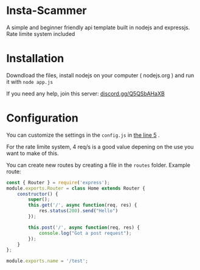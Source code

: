 # Insta-Scammer
A simple and beginner friendly api template built in nodejs and expressjs. Rate limite system included

# Installation

Downdload the files, install nodejs on your computer ( nodejs.org ) and run it with `node app.js`

If you need any help, join this server: [discord.gg/Q5QSbAHaXB](https://discord.gg/Q5QSbAHaXB)

# Configuration

You can customize the settings in the `config.js` in [the line 5](https://github.com/pauldb09/Api-Template/blob/7319f8fac84395106afa31cdd24b0475756b9c78/app.js#L4) .

For the rate limite system, 4 req/s is a good value depening on the use you want to make of this.

You can create new routes by creating a file in the `routes` folder. Example route: 
 
```js
const { Router } = require('express');
module.exports.Router = class Home extends Router {
    constructor() {
        super();
        this.get('/', async function(req, res) {
            res.status(200).send("Hello")
        });

        this.post('/', async function(req, res) {
            console.log("Got a post request");
        });
    }
};

module.exports.name = '/test';
```
